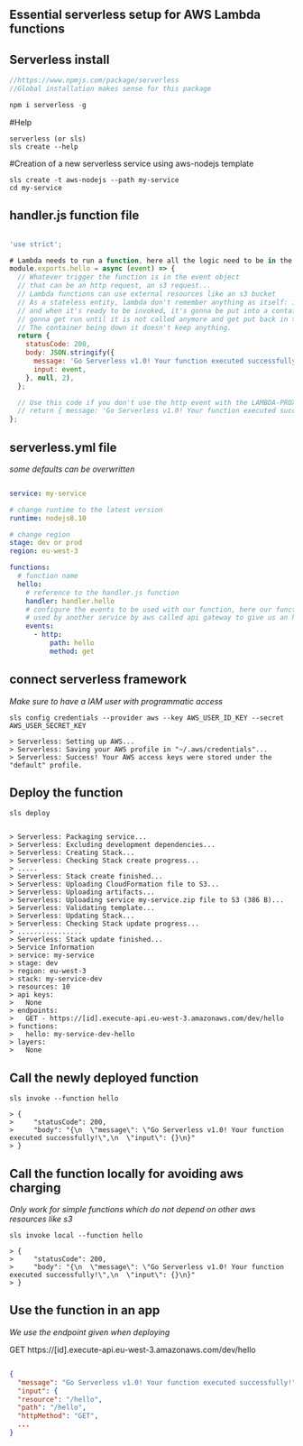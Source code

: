 ## Essential serverless setup for AWS Lambda functions

## Serverless install


```js
//https://www.npmjs.com/package/serverless
//Global installation makes sense for this package

npm i serverless -g 
```

#Help

```
serverless (or sls)
sls create --help

```

#Creation of a new serverless service using aws-nodejs template

```
sls create -t aws-nodejs --path my-service
cd my-service

```

## handler.js function file

```js

'use strict';

# Lambda needs to run a function, here all the logic need to be in the hello function
module.exports.hello = async (event) => {
  // Whatever trigger the function is in the event object
  // that can be an http request, an s3 request...
  // Lambda functions can use external resources like an s3 bucket
  // As a stateless entity, lambda don't remember anything as itself: it is stored in a database
  // and when it's ready to be invoked, it's gonna be put into a container by amazon and
  // gonna get run until it is not called anymore and get put back in the database.
  // The container being down it doesn't keep anything.
  return {
    statusCode: 200,
    body: JSON.stringify({
      message: 'Go Serverless v1.0! Your function executed successfully!',
      input: event,
    }, null, 2),
  };

  // Use this code if you don't use the http event with the LAMBDA-PROXY integration
  // return { message: 'Go Serverless v1.0! Your function executed successfully!', event };
};


```

## serverless.yml file
*some defaults can be overwritten*

```yml

service: my-service

# change runtime to the latest version
runtime: nodejs8.10

# change region
stage: dev or prod
region: eu-west-3

functions:
  # function name
  hello:
    # reference to the handler.js function
    handler: handler.hello
    # configure the events to be used with our function, here our function is to be called via GET request .../hello
    # used by another service by aws called api gateway to give us an http endpoint to actually trigger this event
    events:
      - http:
          path: hello
          method: get

```

## connect serverless framework
*Make sure to have a IAM user with programmatic access*

```
sls config credentials --provider aws --key AWS_USER_ID_KEY --secret AWS_USER_SECRET_KEY

> Serverless: Setting up AWS...
> Serverless: Saving your AWS profile in "~/.aws/credentials"...
> Serverless: Success! Your AWS access keys were stored under the "default" profile.

```

## Deploy the function

```
sls deploy


> Serverless: Packaging service...
> Serverless: Excluding development dependencies...
> Serverless: Creating Stack...
> Serverless: Checking Stack create progress...
> .....
> Serverless: Stack create finished...
> Serverless: Uploading CloudFormation file to S3...
> Serverless: Uploading artifacts...
> Serverless: Uploading service my-service.zip file to S3 (386 B)...
> Serverless: Validating template...
> Serverless: Updating Stack...
> Serverless: Checking Stack update progress...
> ................
> Serverless: Stack update finished...
> Service Information
> service: my-service
> stage: dev
> region: eu-west-3
> stack: my-service-dev
> resources: 10
> api keys:
>   None
> endpoints:
>   GET - https://[id].execute-api.eu-west-3.amazonaws.com/dev/hello
> functions:
>   hello: my-service-dev-hello
> layers:
>   None

```

## Call the newly deployed function

```
sls invoke --function hello

> {
>     "statusCode": 200,
>     "body": "{\n  \"message\": \"Go Serverless v1.0! Your function executed successfully!\",\n  \"input\": {}\n}"
> }

```

## Call the function locally for avoiding aws charging
*Only work for simple functions which do not depend on other aws resources like s3*

```
sls invoke local --function hello

> {
>     "statusCode": 200,
>     "body": "{\n  \"message\": \"Go Serverless v1.0! Your function executed successfully!\",\n  \"input\": {}\n}"
> }

```

## Use the function in an app
*We use the endpoint given when deploying*

GET https://[id].execute-api.eu-west-3.amazonaws.com/dev/hello


```json

{
  "message": "Go Serverless v1.0! Your function executed successfully!",
  "input": {
  "resource": "/hello",
  "path": "/hello",
  "httpMethod": "GET",
  ...
}

```
